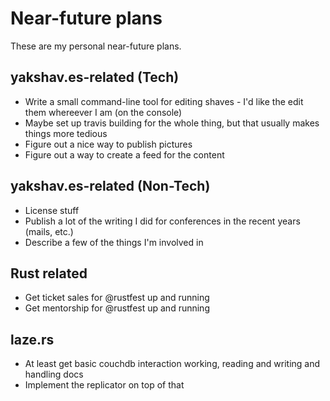 # Near-future plans

These are my personal near-future plans.

## yakshav.es-related (Tech)

* Write a small command-line tool for editing shaves - I'd like the edit them whereever I am (on the console)
* Maybe set up travis building for the whole thing, but that usually makes things more tedious
* Figure out a nice way to publish pictures
* Figure out a way to create a feed for the content

## yakshav.es-related (Non-Tech)

* License stuff
* Publish a lot of the writing I did for conferences in the recent years (mails, etc.)
* Describe a few of the things I'm involved in

## Rust related

* Get ticket sales for @rustfest up and running
* Get mentorship for @rustfest up and running

## laze.rs

* At least get basic couchdb interaction working, reading and writing and handling docs
* Implement the replicator on top of that

